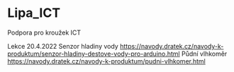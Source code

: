 # Lipa_ICT
Podpora pro kroužek ICT

Lekce 20.4.2022
Senzor hladiny vody https://navody.dratek.cz/navody-k-produktum/senzor-hladiny-destove-vody-pro-arduino.html 
Půdní vlhkoměr https://navody.dratek.cz/navody-k-produktum/pudni-vlhkomer.html

